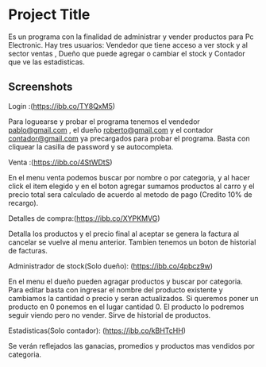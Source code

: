 
# Project Title

Es un programa con la finalidad de administrar y vender productos para Pc Electronic.
Hay tres usuarios:  Vendedor que tiene acceso a ver stock y al sector ventas , Dueño que puede
agregar o cambiar el stock y Contador que ve las estadisticas.



## Screenshots

Login :(https://ibb.co/TY8QxM5)

Para loguearse y probar el programa tenemos el vendedor pablo@gmail.com , el dueño
roberto@gmail.com  y el contador contador@gmail.com ya precargados para probar el programa.
Basta con cliquear la casilla de password y se autocompleta.

Venta :(https://ibb.co/4StWDtS)

En el menu venta podemos buscar por nombre o por categoria, y al hacer click el
item elegido y en el boton agregar sumamos productos  al carro y el precio total sera calculado 
de acuerdo al metodo de pago (Credito 10% de recargo).

Detalles de compra:(https://ibb.co/XYPKMVG)

Detalla los productos y el precio final al aceptar se genera la factura al cancelar se vuelve al 
menu anterior. Tambien tenemos un boton de historial de facturas.

Administrador de stock(Solo dueño): (https://ibb.co/4pbcz9w)

En el menu el dueño pueden agragar productos y buscar por categoria. 
Para editar basta con ingresar el nombre del producto existente y cambiamos la cantidad o precio y seran
actualizados. Si queremos poner un producto en 0 ponemos en el lugar cantidad 0. El producto lo podremos
seguir viendo pero no vender. Sirve de historial de productos.

Estadisticas(Solo contador): (https://ibb.co/kBHTcHH)

Se verán reflejados las ganacias, promedios y productos mas vendidos por categoria. 






